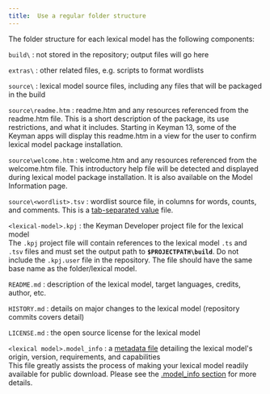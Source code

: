 ```yaml
---
title:  Use a regular folder structure
---
```

  
The folder structure for each lexical model has the following
components:

`build\`
:   not stored in the repository; output files will go here

`extras\`
:   other related files, e.g. scripts to format wordlists

`source\`
:   lexical model source files, including any files that will be
    packaged in the build

`source\readme.htm`
:   readme.htm and any resources referenced from the readme.htm file.
    This is a short description of the package, its use restrictions,
    and what it includes. Starting in Keyman 13, some of the Keyman apps
    will display this readme.htm in a view for the user to confirm
    lexical model package installation.

`source\welcome.htm`
:   welcome.htm and any resources referenced from the welcome.htm file.
    This introductory help file will be detected and displayed during
    lexical model package installation. It is also available on the
    Model Information page.

`source\<wordlist>.tsv`
:   wordlist source file, in columns for words, counts, and comments.
    This is a [tab-separated
    value](/developer/current-version/reference/file-types/tsv.php)
    file.

`<lexical-model>.kpj`
:   the Keyman Developer project file for the lexical model  
    The `.kpj` project file will contain references to the lexical model
    `.ts` and `.tsv` files and must set the output path to
    **`$PROJECTPATH\build`**. Do not include the `.kpj.user` file in the
    repository. The file should have the same base name as the
    folder/lexical model.

`README.md`
:   description of the lexical model, target languages, credits, author,
    etc.

`HISTORY.md`
:   details on major changes to the lexical model (repository commits
    covers detail)

`LICENSE.md`
:   the open source license for the lexical model

`<lexical model>.model_info`
:   a [metadata file](/developer/cloud/model_info) detailing the lexical
    model's origin, version, requirements, and capabilities  
    This file greatly assists the process of making your lexical model
    readily available for public download. Please see the [.model_info
    section](/developer/cloud/model_info) for more details.
